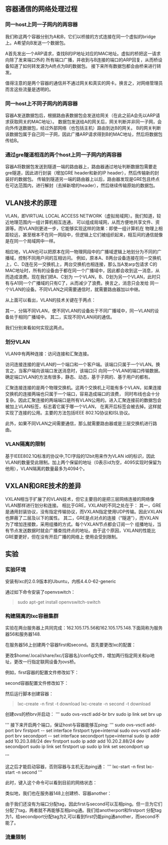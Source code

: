 ## 容器通信的网络处理过程

### 同一host上同一子网内的两容器
我们称这两个容器分别为A和B，它们以桥接的方式连接在同一个虚拟的bridge上。A希望向B发送一个数据包。

A首先发出一个ARP请求，查找B的IP地址对应的MAC地址。虚拟的桥把这一请求向除了发来端口外的
所有端口广播，并收到与B连接的端口的ARP回复，从而桥设备知道了如何转发源为A终点为B的数据包。
接下来所有数据包都会由桥来进行转发。

值得注意的是两个容器的通信并不通过网关和真实的网卡。换言之，对网络管理员而言这些流量是透明的。

### 同一host上不同子网内的两容器
容器A发送数据包后，根据路由表数据包会发送给网关（在此之前A会先以ARP请求获取网关的MAC地址）。
数据包发送给A的网关后，网关判断并非同一子网，会向外传送数据包，经过外部网络（也包括主机）路由到达B的网关。
B的网关判断该数据包属于自己同一子网，因此广播ARP请求得到B的MAC地址，然后将数据包传给B。

### 通过gre隧道相连的两个host上同一子网内的两容器
容器A将数据包发送到隧道一端的路由器上，路由器通过地址判断数据包需要走gre隧道，因此进行封装（增加GRE header和新的IP header），然后传输新的封装好的数据包。
传输到隧道另一端的路由器上以后，路由器发现是GRE包且终点在可达范围内，进行解封（去掉新增的header），然后继续传输原始的数据包。

## VLAN技术的原理
VLAN，即VIRTUAL LOCAL ACCESS NETWORK（虚拟局域网）。我们知道，较近地理范围内一组计算机相互连通，
可以组成局域网，从而方便地共享文件、资源等。而VLAN则更进一步，它能够实现这样的效果：即使一组计算机在
物理上相距较远，甚至根本不在同一网段中，但逻辑上它们被组织起来，相互间的通信就像是在同一个局域网中一样。

相应地，VLAN也可以把原本在同一物理网段中的广播域逻辑上地划分为不同的广播域，控制不同用户间的互相访问。
例如，原本A、B两台设备连接在同一交换机上，C、D连在另一交换机上，两台交换机也相连接，那么当A发arp包请求
C的MAC地址时，所有的设备由于都在同一个广播域中，因此都会收到这一消息，从而造成浪费。现在我们把A、C划为
一个VLAN，B、D划为另一个VLAN，此时只有与A1同一个广播域的只有C了，从而减少了浪费。换言之，消息只会发给
同一个VLAN的设备。不同VLAN之间需要通信时，就需要路由器加以中继。

从上面可以看出，VLAN的技术关键在于两点：

其一，分隔不同VLAN，使不同VLAN的设备处于不同广播域中，同一VLAN的设备处于相同广播域中。
其二，实现不同VLAN间的通信。

我们分别来看如何实现这两点。

### 划分VLAN
VLAN中有两种连接：访问连接和汇聚连接。

访问连接连接的是VLAN的一个端口和一个客户端。该端口只属于一个VLAN。换言之，当客户端向该端口发送消息时，该端口只
向同一个VLAN的端口传输数据。确定端口VLAN的方法有很多，静态、动态，基于子网的、基于用户的都有。

汇聚连接连接的是两个物理交换机。这两个交换机上可能有多个VLAN，如果连接交换机的连接两端也只属于一个端口，容易造成端口的浪费，
同时布线也会十分复杂。因此汇聚连接的两端端口是所有VLAN公用的。进入汇聚连接前的数据包会被加上VLAN标签，标志着它属于哪一个VLAN，
在离开后标签会被去掉。这样就实现了连接的公用。主要的方法包括IEEE 802.1Q协议和ISL协议。

此外，如果不同VLAN之间需要通信，那么就需要路由器或是三层交换机进行路由。

### VLAN隔离的限制
基于IEEE802.1Q标准的协议中,TCI字段的12bit用来作为VLAN id的标识，因此VLAN的数量受此限制。加上两个保留的地址（0表示id为空，4095实现时保留为他用），VLAN隔离的数量最多为4094个。

## VXLAN和GRE技术的差异

VXLAN相当于扩展了的VLAN技术，但它主要目的是把三层网络连接的网络像VLAN那样进行划分和连接。
相比于GRE，VXLAN的不同之处在于：
其一，GRE是通用封装协议，没有指定传输协议，而VXLAN指定使用UDP传输。因此VXLAN也屏蔽了二层及以下的属性。
其二，GRE是点对点的连接（“隧道”），而VXLAN为了增加连接数，采用组播的方式。每个VXLAN节点都会订阅一个
组播地址，当有节点发送数据时就会广播查找终点的地址。由于这个原因，VXLAN的性能比GRE要更好，但在没有开启广播的网络上
使用会受到限制。

## 实验
### 实验环境
安装有lxc的2.0.9版本的Ubuntu，内核4.4.0-62-generic

通过如下命令安装了openvswitch：
> sudo apt-get install openvswitch-switch

### 构建隔离的lxc容器集群
实验在两台服务器上共同完成：162.105.175.56和162.105.175.148.下面简称为服务器56和服务器148.

在服务器56上创建两个容器first和second。首先要更改lxc的配置：

更改$home/.local/share/lxc/[容器名]/config文件，增加两行指定网关和ip地址，更改一行指定联网设备为ovs桥。

例如，first容器的配置文件修改如下：

second容器配置文件修改如下：


然后运行脚本创建容器：
> lxc-create -n first -t download
> lxc-create -n second -t download

创建ovs的桥brv并启动：
'''
sudo ovs-vsctl add-br brv
sudo ip link set brv up

'''
接下来开启两个端口，保证host与容器能够互ping:
'''
sudo ovs-vsctl add-port brv firstport -- set interface firstport type=internal
sudo ovs-vsctl add-port brv secondport -- set interface secondport type=internal
sudo ip addr add 10.20.3.88/24 dev firstport
sudo ip addr add 10.20.2.88/24 dev secondport
sudo ip link set firstport up
sudo ip link set secondport up

'''

这之后才能启动容器，否则容器与主机无法ping通：
'''
lxc-start -n first
lxc-start -n second
'''

此时，键入这个命令可以看到目前的网络状态：

类似地，我们也在服务器148上创建桥、容器another：

由于我们还没有为端口分配tag，因此first与second可以互相ping。但一旦为它们分配了tag，两者就不再能够互相ping通。我们给anotherport和firstport
分配tag为1，给secondport分配tag为2,可以看到first仍能ping通another，而second不能了。

### 流量限制





